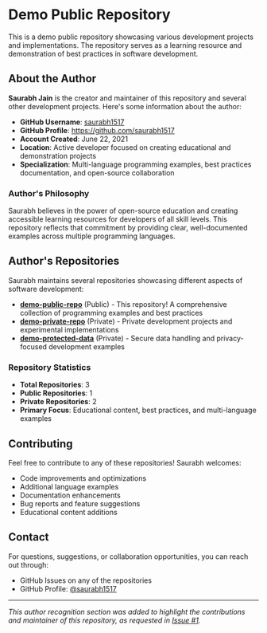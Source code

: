 # Demo Public Repository

This is a demo public repository showcasing various development projects and implementations. The repository serves as a learning resource and demonstration of best practices in software development.

## About the Author

**Saurabh Jain** is the creator and maintainer of this repository and several other development projects. Here's some information about the author:

- **GitHub Username**: [saurabh1517](https://github.com/saurabh1517)
- **GitHub Profile**: https://github.com/saurabh1517
- **Account Created**: June 22, 2021
- **Location**: Active developer focused on creating educational and demonstration projects
- **Specialization**: Multi-language programming examples, best practices documentation, and open-source collaboration

### Author's Philosophy

Saurabh believes in the power of open-source education and creating accessible learning resources for developers of all skill levels. This repository reflects that commitment by providing clear, well-documented examples across multiple programming languages.

## Author's Repositories

Saurabh maintains several repositories showcasing different aspects of software development:

- **[demo-public-repo](https://github.com/saurabh1517/demo-public-repo)** (Public) - This repository! A comprehensive collection of programming examples and best practices
- **[demo-private-repo](https://github.com/saurabh1517/demo-private-repo)** (Private) - Private development projects and experimental implementations
- **[demo-protected-data](https://github.com/saurabh1517/demo-protected-data)** (Private) - Secure data handling and privacy-focused development examples

### Repository Statistics

- **Total Repositories**: 3
- **Public Repositories**: 1
- **Private Repositories**: 2
- **Primary Focus**: Educational content, best practices, and multi-language examples

## Contributing

Feel free to contribute to any of these repositories! Saurabh welcomes:
- Code improvements and optimizations
- Additional language examples
- Documentation enhancements
- Bug reports and feature suggestions
- Educational content additions

## Contact

For questions, suggestions, or collaboration opportunities, you can reach out through:
- GitHub Issues on any of the repositories
- GitHub Profile: [@saurabh1517](https://github.com/saurabh1517)

---

*This author recognition section was added to highlight the contributions and maintainer of this repository, as requested in [Issue #1](https://github.com/saurabh1517/demo-public-repo/issues/1).*